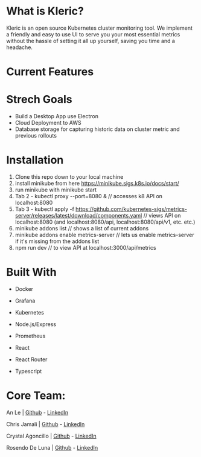 # What is Kleric?

Kleric is an open source Kubernetes cluster monitoring tool. We implement a friendly and easy to use UI to serve you your most essential metrics without the hassle of setting it all up yourself, saving you time and a headache. 

# Current Features

# Strech Goals
- Build a Desktop App use Electron
- Cloud Deployment to AWS
- Database storage for capturing historic data on cluster metric and previous rollouts
# Installation
1. Clone this repo down to your local machine
2. install minikube from here https://minikube.sigs.k8s.io/docs/start/
3. run minikube with minikube start
4. Tab 2 - kubectl proxy --port=8080 & // accesses k8 API on localhost:8080
5. Tab 3 - kubectl apply -f https://github.com/kubernetes-sigs/metrics-server/releases/latest/download/components.yaml // views API on localhost:8080 (and localhost:8080/api, localhost:8080/api/v1, etc. etc.)
6. minikube addons list            // shows a list of current addons
7. minikube addons enable metrics-server    // lets us enable metrics-server if it's missing from the addons list
8. npm run dev // to view API at localhost:3000/api/metrics
# Built With

* Docker

* Grafana

* Kubernetes

* Node.js/Express

* Prometheus

* React

* React Router

* Typescript

# Core Team:
An Le | [Github](https://github.com/AnLelol) - [LinkedIn](https://www.linkedin.com/in/anlelol/)

Chris Jamali | [Github](https://github.com/chrisjamali) - [LinkedIn](https://www.linkedin.com/in/chris-jamali-b740521b7/)  

Crystal Agoncillo | [Github](https://github.com/cagoncil) - [LinkedIn](https://www.linkedin.com/in/agoncillo/)  

Rosendo De Luna | [Github](https://github.com/Rosend0) - [LinkedIn](https://www.linkedin.com/in/rosendo-isra-deluna/)
